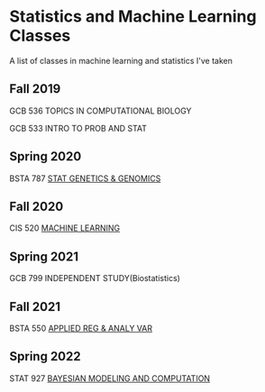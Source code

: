 # Statistics and Machine Learning Classes
A list of classes in machine learning and statistics I've taken

## Fall 2019
   GCB   536   TOPICS IN COMPUTATIONAL BIOLOGY
                                          
                                          
   GCB    533   INTRO TO PROB AND STAT    
  

## Spring 2020     
   BSTA   787   [STAT GENETICS & GENOMICS](https://www.med.upenn.edu/bgs/assets/user-content/documents/spring-2020-courses/bsta-787.pdf)
   

## Fall 2020       
   CIS    520   [MACHINE LEARNING](https://alliance.seas.upenn.edu/~cis520/wiki/)          
   

## Spring 2021    
   GCB    799   INDEPENDENT STUDY(Biostatistics)   


## Fall 2021       
   BSTA   550   [APPLIED REG & ANALY VAR](https://github.com/jeneaadams/machine-learning-classes/blob/main/syllabus_stat500_21.pdf)  
   

## Spring 2022    
   STAT   927   [BAYESIAN MODELING AND COMPUTATION](https://apps.wharton.upenn.edu/syllabi/2020A/STAT927001/)    
                   

